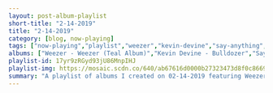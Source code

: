 ```yaml
---
layout: post-album-playlist
short-title: "2-14-2019"
title: "2-14-2019"
category: [blog, now-playing]
tags: ["now-playing","playlist","weezer","kevin-devine","say-anything","millencolin","rise-against","ron-gallo","creep-diet","the-jangle-sheep","the-so-long-vinyls","nada-surf"]
albums: ["Weezer - Weezer (Teal Album)","Kevin Devine - Bulldozer","Say Anything - Oliver Appropriate","Millencolin - SOS","Rise Against - The Ghost Note Symphonies, Vol.1","Ron Gallo - HEAVY META","Creep Diet - Big Mistake","The Jangle Sheep - Leave Me Satisfied","The So Long Vinyls - Give Up on Yourself, Indiana","Nada Surf - North 6th Street"]
playlist-id: 17yr9zRGyd93jU86MnpIHJ
playlist-img: https://mosaic.scdn.co/640/ab67616d0000b27323473d8f0c8669583307532eab67616d0000b27341b3a4a08cc4583f02130d64ab67616d0000b273878ade6c3a3995b27a4fb200ab67616d0000b273edefe44d1943206d63934863
summary: "A playlist of albums I created on 02-14-2019 featuring Weezer, Kevin Devine, Say Anything, Millencolin, Rise Against, Ron Gallo, Creep Diet, The Jangle Sheep, The So Long Vinyls, and Nada Surf"
---
```

